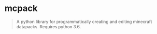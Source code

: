 # mcpack

> A python library for programmatically creating and editing minecraft datapacks. Requires python 3.6.
